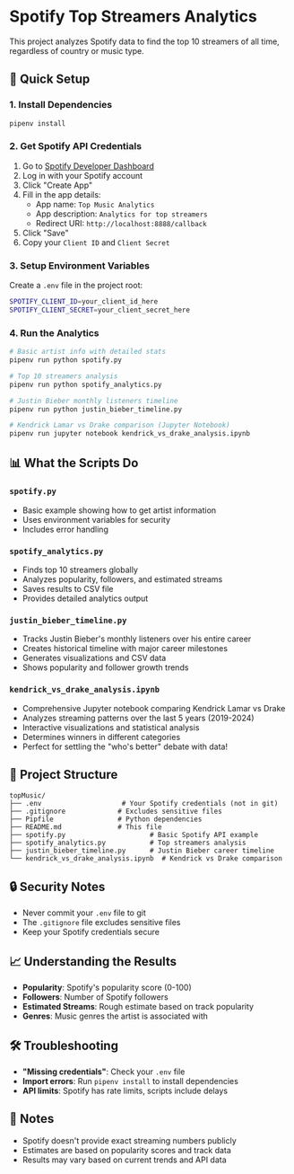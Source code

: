 # Spotify Top Streamers Analytics

This project analyzes Spotify data to find the top 10 streamers of all time, regardless of country or music type.

## 🚀 Quick Setup

### 1. Install Dependencies

```bash
pipenv install
```

### 2. Get Spotify API Credentials

1. Go to [Spotify Developer Dashboard](https://developer.spotify.com/dashboard)
2. Log in with your Spotify account
3. Click "Create App"
4. Fill in the app details:
   - App name: `Top Music Analytics`
   - App description: `Analytics for top streamers`
   - Redirect URI: `http://localhost:8888/callback`
5. Click "Save"
6. Copy your `Client ID` and `Client Secret`

### 3. Setup Environment Variables

Create a `.env` file in the project root:

```bash
SPOTIFY_CLIENT_ID=your_client_id_here
SPOTIFY_CLIENT_SECRET=your_client_secret_here
```

### 4. Run the Analytics

```bash
# Basic artist info with detailed stats
pipenv run python spotify.py

# Top 10 streamers analysis
pipenv run python spotify_analytics.py

# Justin Bieber monthly listeners timeline
pipenv run python justin_bieber_timeline.py

# Kendrick Lamar vs Drake comparison (Jupyter Notebook)
pipenv run jupyter notebook kendrick_vs_drake_analysis.ipynb
```

## 📊 What the Scripts Do

### `spotify.py`

- Basic example showing how to get artist information
- Uses environment variables for security
- Includes error handling

### `spotify_analytics.py`

- Finds top 10 streamers globally
- Analyzes popularity, followers, and estimated streams
- Saves results to CSV file
- Provides detailed analytics output

### `justin_bieber_timeline.py`

- Tracks Justin Bieber's monthly listeners over his entire career
- Creates historical timeline with major career milestones
- Generates visualizations and CSV data
- Shows popularity and follower growth trends

### `kendrick_vs_drake_analysis.ipynb`

- Comprehensive Jupyter notebook comparing Kendrick Lamar vs Drake
- Analyzes streaming patterns over the last 5 years (2019-2024)
- Interactive visualizations and statistical analysis
- Determines winners in different categories
- Perfect for settling the "who's better" debate with data!

## 📁 Project Structure

```
topMusic/
├── .env                    # Your Spotify credentials (not in git)
├── .gitignore             # Excludes sensitive files
├── Pipfile                # Python dependencies
├── README.md              # This file
├── spotify.py                     # Basic Spotify API example
├── spotify_analytics.py           # Top streamers analysis
├── justin_bieber_timeline.py      # Justin Bieber career timeline
└── kendrick_vs_drake_analysis.ipynb  # Kendrick vs Drake comparison
```

## 🔒 Security Notes

- Never commit your `.env` file to git
- The `.gitignore` file excludes sensitive files
- Keep your Spotify credentials secure

## 📈 Understanding the Results

- **Popularity**: Spotify's popularity score (0-100)
- **Followers**: Number of Spotify followers
- **Estimated Streams**: Rough estimate based on track popularity
- **Genres**: Music genres the artist is associated with

## 🛠️ Troubleshooting

- **"Missing credentials"**: Check your `.env` file
- **Import errors**: Run `pipenv install` to install dependencies
- **API limits**: Spotify has rate limits, scripts include delays

## 📝 Notes

- Spotify doesn't provide exact streaming numbers publicly
- Estimates are based on popularity scores and track data
- Results may vary based on current trends and API data
